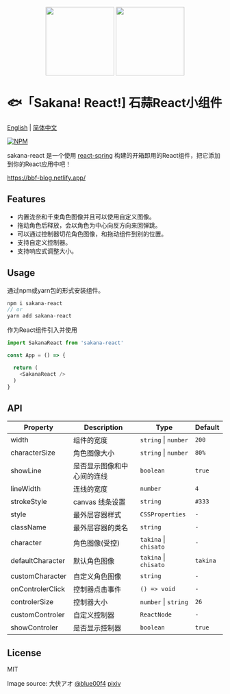 <p align="center">
<img src="https://raw.githubusercontent.com/boiboif/sakana-react/main/src/assets/img/chisato.png" height="160px">
<img src="https://raw.githubusercontent.com/boiboif/sakana-react/main/src/assets/img/takina.png" height="160px">
</p>

# 🐟「Sakana! React!] 石蒜React小组件

[English](https://github.com/boiboif/sakana-react/blob/main/README.md) | [简体中文](https://github.com/boiboif/sakana-react/blob/main/README.zh.md)

[![NPM](https://img.shields.io/npm/v/sakana-react)](https://www.npmjs.com/package/sakana-react)

sakana-react 是一个使用 [react-spring](https://react-spring.io/) 构建的开箱即用的React组件，把它添加到你的React应用中吧！

<https://bbf-blog.netlify.app/>

## Features

- 内置泷奈和千束角色图像并且可以使用自定义图像。
- 拖动角色后释放，会以角色为中心向反方向来回弹跳。
- 可以通过控制器切花角色图像，和拖动组件到别的位置。
- 支持自定义控制器。
- 支持响应式调整大小。

## Usage
通过npm或yarn包的形式安装组件。
```ts
npm i sakana-react
// or
yarn add sakana-react
```
作为React组件引入并使用
```ts
import SakanaReact from 'sakana-react'

const App = () => {

  return (
    <SakanaReact />
  )
}
```

## API

| Property         | Description                   | Type                       | Default  |
| -----------      | ---------------------------   | -------------------------  | ------- |
| width            | 组件的宽度        | `string` \| `number`       |  `200`      |
| characterSize    | 角色图像大小        | `string` \| `number`       | `80%` |
| showLine         | 是否显示图像和中心间的连线 | `boolean`  | `true` |
| lineWidth        | 连线的宽度             | `number`      | `4` |
| strokeStyle      | canvas 线条设置        | `string`      | `#333` |
| style            | 最外层容器样式  | `CSSProperties` | `-` |
| className        | 最外层容器的类名  | `string`        | `-` |
| character        | 角色图像(受控) | `takina` \| `chisato`     | `-` |
| defaultCharacter | 默认角色图像  | `takina` \| `chisato`     | `takina` |
| customCharacter  | 自定义角色图像   | `string`     | `-` |
| onControlerClick | 控制器点击事件    | `() => void`  | `-` |
| controlerSize    | 控制器大小             | `number` \| `string`  | `26` |
| customControler  | 自定义控制器              | `ReactNode`  | `-` |
| showControler    | 是否显示控制器               | `boolean`  | `true` |

## License
MIT

Image source: 大伏アオ [@blue00f4](https://twitter.com/blue00f4) [pixiv](https://pixiv.me/aoiroblue1340)
